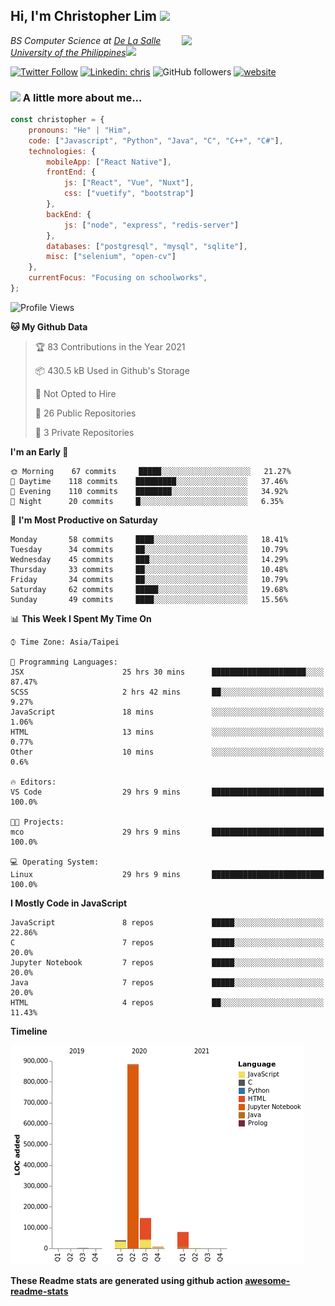 <h2>Hi, I'm Christopher Lim <img src="https://media3.giphy.com/media/r3SVtaGUukD5V6UjzP/giphy.gif" width="50" /></h2>
<img align='right' src="https://media.giphy.com/media/M9gbBd9nbDrOTu1Mqx/giphy.gif" width="230">
<p><em>BS Computer Science at <a href="https://www.dlsu.edu.ph/">De La Salle University of the Philippines</a><img src="https://media.giphy.com/media/WUlplcMpOCEmTGBtBW/giphy.gif" width="30"> 
</em></p>

[![Twitter Follow](https://img.shields.io/twitter/follow/ClovesJL?label=Follow)](https://twitter.com/intent/follow?screen_name=ClovesJL)
[![Linkedin: chris](https://img.shields.io/badge/-chris-blue?style=flat-square&logo=Linkedin&logoColor=white&link=https://www.linkedin.com/in/christopher-lim-122831183/)](https://www.linkedin.com/in/christopher-lim-122831183/)
![GitHub followers](https://img.shields.io/github/followers/cc-visionary?label=Follow&style=social)
[![website](https://img.shields.io/badge/Website-46a2f1.svg?&style=flat-square&logo=Google-Chrome&logoColor=white&link=http://christopherlim.surge.sh/)](http://christopherlim.surge.sh/)

### <img src="https://media.giphy.com/media/VgCDAzcKvsR6OM0uWg/giphy.gif" width="50"> A little more about me...  

```javascript
const christopher = {
    pronouns: "He" | "Him",
    code: ["Javascript", "Python", "Java", "C", "C++", "C#"],
    technologies: {
        mobileApp: ["React Native"],
        frontEnd: {
            js: ["React", "Vue", "Nuxt"],
            css: ["vuetify", "bootstrap"]
        },
        backEnd: {
            js: ["node", "express", "redis-server"]
        },
        databases: ["postgresql", "mysql", "sqlite"],
        misc: ["selenium", "open-cv"]
    },
    currentFocus: "Focusing on schoolworks",
};
```

<!--START_SECTION:waka-->
![Profile Views](http://img.shields.io/badge/Profile%20Views-4-blue)

**🐱 My Github Data** 

> 🏆 83 Contributions in the Year 2021
 > 
> 📦 430.5 kB Used in Github's Storage 
 > 
> 🚫 Not Opted to Hire
 > 
> 📜 26 Public Repositories 
 > 
> 🔑 3 Private Repositories  
 > 
**I'm an Early 🐤** 

```text
🌞 Morning    67 commits     █████░░░░░░░░░░░░░░░░░░░░   21.27% 
🌆 Daytime    118 commits    █████████░░░░░░░░░░░░░░░░   37.46% 
🌃 Evening    110 commits    ████████░░░░░░░░░░░░░░░░░   34.92% 
🌙 Night      20 commits     █░░░░░░░░░░░░░░░░░░░░░░░░   6.35%

```
📅 **I'm Most Productive on Saturday** 

```text
Monday       58 commits     ████░░░░░░░░░░░░░░░░░░░░░   18.41% 
Tuesday      34 commits     ██░░░░░░░░░░░░░░░░░░░░░░░   10.79% 
Wednesday    45 commits     ███░░░░░░░░░░░░░░░░░░░░░░   14.29% 
Thursday     33 commits     ██░░░░░░░░░░░░░░░░░░░░░░░   10.48% 
Friday       34 commits     ██░░░░░░░░░░░░░░░░░░░░░░░   10.79% 
Saturday     62 commits     █████░░░░░░░░░░░░░░░░░░░░   19.68% 
Sunday       49 commits     ████░░░░░░░░░░░░░░░░░░░░░   15.56%

```


📊 **This Week I Spent My Time On** 

```text
⌚︎ Time Zone: Asia/Taipei

💬 Programming Languages: 
JSX                      25 hrs 30 mins      █████████████████████░░░░   87.47% 
SCSS                     2 hrs 42 mins       ██░░░░░░░░░░░░░░░░░░░░░░░   9.27% 
JavaScript               18 mins             ░░░░░░░░░░░░░░░░░░░░░░░░░   1.06% 
HTML                     13 mins             ░░░░░░░░░░░░░░░░░░░░░░░░░   0.77% 
Other                    10 mins             ░░░░░░░░░░░░░░░░░░░░░░░░░   0.6%

🔥 Editors: 
VS Code                  29 hrs 9 mins       █████████████████████████   100.0%

🐱‍💻 Projects: 
mco                      29 hrs 9 mins       █████████████████████████   100.0%

💻 Operating System: 
Linux                    29 hrs 9 mins       █████████████████████████   100.0%

```

**I Mostly Code in JavaScript** 

```text
JavaScript               8 repos             █████░░░░░░░░░░░░░░░░░░░░   22.86% 
C                        7 repos             █████░░░░░░░░░░░░░░░░░░░░   20.0% 
Jupyter Notebook         7 repos             █████░░░░░░░░░░░░░░░░░░░░   20.0% 
Java                     7 repos             █████░░░░░░░░░░░░░░░░░░░░   20.0% 
HTML                     4 repos             ██░░░░░░░░░░░░░░░░░░░░░░░   11.43%

```


**Timeline**

![Chart not found](https://raw.githubusercontent.com/cc-visionary/cc-visionary/master/charts/bar_graph.png) 


<!--END_SECTION:waka-->

**These Readme stats are generated using github action [awesome-readme-stats](https://github.com/anmol098/waka-readme-stats)**
